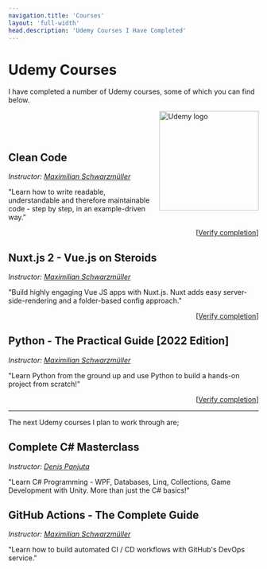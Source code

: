 ```yaml
---
navigation.title: 'Courses'
layout: 'full-width'
head.description: 'Udemy Courses I Have Completed'
---
```


# Udemy Courses

I have completed a number of Udemy courses, some of which you can find below.

<img src="/img/Udemy_logo.png" alt="Udemy logo" width="200" align="right"/>

<br><br><br>

## Clean Code

*Instructor: [Maximilian Schwarzmüller](https://www.udemy.com/user/maximilian-schwarzmuller/)*

"Learn how to write readable, understandable and therefore maintainable code - step by step, in an example-driven way."

<div style="text-align: right">

[[Verify completion](https://ude.my/UC-163748f8-8cc3-4e61-a7ca-ac886527961a)]

</div>

## Nuxt.js 2 - Vue.js on Steroids

*Instructor: [Maximilian Schwarzmüller](https://www.udemy.com/user/maximilian-schwarzmuller/)*

"Build highly engaging Vue JS apps with Nuxt.js. Nuxt adds easy server-side-rendering and a folder-based config approach."

<div style="text-align: right">

[[Verify completion](https://ude.my/UC-a192bbf8-47ee-4f04-9796-2fe2222137b3)]

</div>

## Python - The Practical Guide [2022 Edition]

*Instructor: [Maximilian Schwarzmüller](https://www.udemy.com/user/maximilian-schwarzmuller/)*

"Learn Python from the ground up and use Python to build a hands-on project from scratch!"

<div style="text-align: right">

[[Verify completion](https://ude.my/UC-b81d1218-1fdf-4d13-abe6-c5fbf13b2e63)]

</div>

----

The next Udemy courses I plan to work through are;

## Complete C# Masterclass

*Instructor: [Denis Panjuta](https://www.udemy.com/user/denispanjuta/)*

"Learn C# Programming - WPF, Databases, Linq, Collections, Game Development with Unity. More than just the C# basics!"

## GitHub Actions - The Complete Guide

*Instructor: [Maximilian Schwarzmüller](https://www.udemy.com/user/maximilian-schwarzmuller/)*

"Learn how to build automated CI / CD workflows with GitHub's DevOps service."